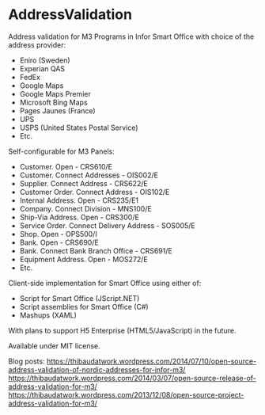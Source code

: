 AddressValidation
=================

Address validation for M3 Programs in Infor Smart Office with choice of the address provider:

- Eniro (Sweden)
- Experian QAS
- FedEx
- Google Maps
- Google Maps Premier
- Microsoft Bing Maps
- Pages Jaunes (France)
- UPS
- USPS (United States Postal Service)
- Etc.

Self-configurable for M3 Panels:

- Customer. Open - CRS610/E
- Customer. Connect Addresses - OIS002/E
- Supplier. Connect Address - CRS622/E
- Customer Order. Connect Address - OIS102/E
- Internal Address. Open - CRS235/E1
- Company. Connect Division - MNS100/E
- Ship-Via Address. Open - CRS300/E
- Service Order. Connect Delivery Address - SOS005/E
- Shop. Open - OPS500/I
- Bank. Open - CRS690/E
- Bank. Connect Bank Branch Office - CRS691/E
- Equipment Address. Open - MOS272/E
- Etc.

Client-side implementation for Smart Office using either of:

- Script for Smart Office (JScript.NET)
- Script assemblies for Smart Office (C#)
- Mashups (XAML)

With plans to support H5 Enterprise (HTML5/JavaScript) in the future.

Available under MIT license.


Blog posts:
https://thibaudatwork.wordpress.com/2014/07/10/open-source-address-validation-of-nordic-addresses-for-infor-m3/
https://thibaudatwork.wordpress.com/2014/03/07/open-source-release-of-address-validation-for-m3/
https://thibaudatwork.wordpress.com/2013/12/08/open-source-project-address-validation-for-m3/

